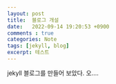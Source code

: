 ```yaml
---
layout: post
title:  블로그 개설
date:   2022-09-14 19:20:53 +0900
comments : true
categories: Note
tags: [jekyll, blog]
excerpt: 테스트
---
```


jekyll 블로그를 만들어 보았다.
오....